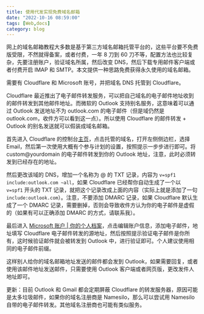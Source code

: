 ```yaml
---
title: 使用代发实现免费域名邮箱
date: "2022-10-16 08:59:00"
tags: [Web,docs]
category: blog
---
```

网上的域名邮箱教程大多数是基于第三方域名邮箱托管平台的，这些平台要不免费版受限，不然就得备案，或者付费，一年 8 刀到 60 刀不等，配置方法也比较复杂，先要注册账户，验证域名所属，然后改变 DNS，然后下载专用邮件客户端或者付费开启 IMAP 和 SMTP。本文提供一种思路免费获得永久使用的域名邮箱。

<!-- more -->

需要有 Cloudflare 和 Microsoft 账号，并把域名 DNS 托管到 Cloudflare。

Cloudflare 最近推出了电子邮件转发服务，可以把自己域名的电子邮件地址收到的邮件转发到其他邮件地址。而微软的 Outlook 支持别名服务，这意味着可以通过 Outlook 发送地址不为 outlook.com 的电子邮件（但是域仍然是 outlook.com，收件方可以看到这一点）。所以使用 Cloudflare 的邮件转发 + Outlook 的别名发送就可以假装成域名邮箱。

首先进入 Cloudflare 的控制台[主页](//dash.cloudflare.com)，点击托管的域名，打开左侧侧边栏，选择 Email，然后第一次使用大概有个参与计划的设置，按照提示一步步进行即可。将 custom@yourdomain 的电子邮件转发到你的 Outlook 地址，注意，此时必须转发到已经存在的地址。

然后更改该域的 DNS，增加一个名称为 @ 的 TXT 记录，内容为 `v=spf1 include:outlook.com ~all`，如果 Cloudflare 已经帮你自动生成了一个以 `v=spf1` 开头的 TXT 记录，就把这个记录改成上面的内容（实际上就是添加了一句 `include:outlook.com`）。注意，不要添加 DMARC 记录，如果 Cloudflare 默认生成了一个 DMARC 记录，需要删掉，否则会导致收件方认为你的电子邮件是虚假的（如果有可以正确添加 DMARC 的方式，请联系我）。

最后进入 [Microsoft 账户 | 你的个人档案](//account.microsoft.com/profile)，点击编辑账户信息，添加电子邮件，地址填写 Cloudflare 电子邮件转发的源地址，然后按照提示验证电子邮件是你所有，这时候验证邮件就会被转发到 Outlook 中，进行验证即可。个人建议使用相同的电子邮件前缀。

这样别人给你的域名邮箱地址发送的邮件都会发到 Outlook，如果需要回复，或者使用该邮件地址发送邮件，只需要使用 Outlook 客户端或者网页版，更改发件人地址即可。

更新：目前 Outlook 和 Gmail 都会定期屏蔽 Cloudflare 的转发服务器，原因可能是太多垃圾邮件，如果你的域名注册商是 Namesilo，那么可以尝试用 Namesilo 自带的电子邮件转发。其他域名注册商也可能有类似服务。
